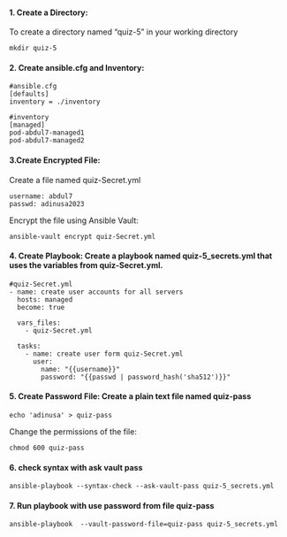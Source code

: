 #### 1. Create a Directory: 
To create a directory named “quiz-5” in your working directory
````
mkdir quiz-5
````

#### 2. Create ansible.cfg and Inventory:
````
#ansible.cfg
[defaults]
inventory = ./inventory
````

````
#inventory
[managed]
pod-abdul7-managed1
pod-abdul7-managed2
````

#### 3.Create Encrypted File: 
Create a file named quiz-Secret.yml
````
username: abdul7
passwd: adinusa2023
````

Encrypt the file using Ansible Vault:
````
ansible-vault encrypt quiz-Secret.yml
````

#### 4. Create Playbook: Create a playbook named quiz-5_secrets.yml that uses the variables from quiz-Secret.yml.
````
#quiz-Secret.yml
- name: create user accounts for all servers
  hosts: managed
  become: true

  vars_files:
    - quiz-Secret.yml

  tasks:
    - name: create user form quiz-Secret.yml
      user:
        name: "{{username}}"
        password: "{{passwd | password_hash('sha512')}}"
````


#### 5. Create Password File: Create a plain text file named quiz-pass
````
echo 'adinusa' > quiz-pass
````

Change the permissions of the file:
````
chmod 600 quiz-pass
````

#### 6. check syntax with ask vault pass
````
ansible-playbook --syntax-check --ask-vault-pass quiz-5_secrets.yml
````

#### 7. Run playbook with use password from file quiz-pass
````
ansible-playbook  --vault-password-file=quiz-pass quiz-5_secrets.yml
````


